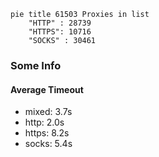 
```mermaid
pie title 61503 Proxies in list
    "HTTP" : 28739
    "HTTPS": 10716
    "SOCKS" : 30461
```

### Some Info
#### Average Timeout

- mixed: 3.7s
- http: 2.0s
- https: 8.2s
- socks: 5.4s